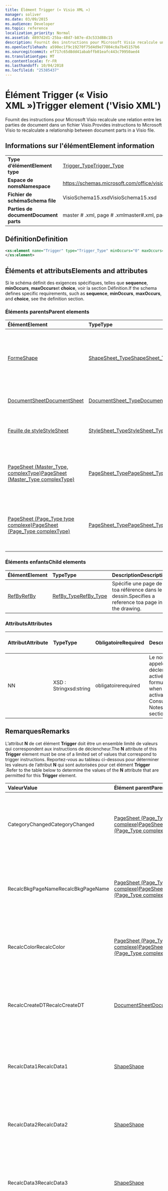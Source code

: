 ```yaml
---
title: Élément Trigger (« Visio XML »)
manager: soliver
ms.date: 03/09/2015
ms.audience: Developer
ms.topic: reference
localization_priority: Normal
ms.assetid: d897d2d1-25ba-48d7-b87e-d3c533d88c15
description: Fournit des instructions pour Microsoft Visio recalcule une relation entre les parties de document dans un fichier Visio.
ms.openlocfilehash: a590ec1f9c19270f75d4d9e77804c0a7b45157b6
ms.sourcegitcommit: ef717c65d8dd41ababffb01eafc443c79950aed4
ms.translationtype: MT
ms.contentlocale: fr-FR
ms.lasthandoff: 10/04/2018
ms.locfileid: "25385437"
---
```

# <a name="trigger-element-visio-xml"></a><span data-ttu-id="fa0bc-103">Élément Trigger (« Visio XML »)</span><span class="sxs-lookup"><span data-stu-id="fa0bc-103">Trigger element ('Visio XML')</span></span>

<span data-ttu-id="fa0bc-104">Fournit des instructions pour Microsoft Visio recalcule une relation entre les parties de document dans un fichier Visio.</span><span class="sxs-lookup"><span data-stu-id="fa0bc-104">Provides instructions to Microsoft Visio to recalculate a relationship between document parts in a Visio file.</span></span>
  
## <a name="element-information"></a><span data-ttu-id="fa0bc-105">Informations sur l'élément</span><span class="sxs-lookup"><span data-stu-id="fa0bc-105">Element information</span></span>

|||
|:-----|:-----|
|<span data-ttu-id="fa0bc-106">**Type d’élément**</span><span class="sxs-lookup"><span data-stu-id="fa0bc-106">**Element type**</span></span> <br/> |[<span data-ttu-id="fa0bc-107">Trigger_Type</span><span class="sxs-lookup"><span data-stu-id="fa0bc-107">Trigger_Type</span></span>](trigger_type-complextypevisio-xml.md) <br/> |
|<span data-ttu-id="fa0bc-108">**Espace de noms**</span><span class="sxs-lookup"><span data-stu-id="fa0bc-108">**Namespace**</span></span> <br/> |https://schemas.microsoft.com/office/visio/2012/main  <br/> |
|<span data-ttu-id="fa0bc-109">**Fichier de schéma**</span><span class="sxs-lookup"><span data-stu-id="fa0bc-109">**Schema file**</span></span> <br/> |<span data-ttu-id="fa0bc-110">VisioSchema15.xsd</span><span class="sxs-lookup"><span data-stu-id="fa0bc-110">VisioSchema15.xsd</span></span>  <br/> |
|<span data-ttu-id="fa0bc-111">**Parties de document**</span><span class="sxs-lookup"><span data-stu-id="fa0bc-111">**Document parts**</span></span> <br/> |<span data-ttu-id="fa0bc-112">master # .xml, page # .xml</span><span class="sxs-lookup"><span data-stu-id="fa0bc-112">master#.xml, page#.xml</span></span>  <br/> |
   
## <a name="definition"></a><span data-ttu-id="fa0bc-113">Définition</span><span class="sxs-lookup"><span data-stu-id="fa0bc-113">Definition</span></span>

```XML
<xs:element name="Trigger" type="Trigger_Type" minOccurs="0" maxOccurs="unbounded" >
</xs:element>
```

## <a name="elements-and-attributes"></a><span data-ttu-id="fa0bc-114">Éléments et attributs</span><span class="sxs-lookup"><span data-stu-id="fa0bc-114">Elements and attributes</span></span>

<span data-ttu-id="fa0bc-115">Si le schéma définit des exigences spécifiques, telles que **sequence**, **minOccurs**, **maxOccurs**et **choice**, voir la section Définition.</span><span class="sxs-lookup"><span data-stu-id="fa0bc-115">If the schema defines specific requirements, such as **sequence**, **minOccurs**, **maxOccurs**, and **choice**, see the definition section.</span></span> 
  
### <a name="parent-elements"></a><span data-ttu-id="fa0bc-116">Éléments parents</span><span class="sxs-lookup"><span data-stu-id="fa0bc-116">Parent elements</span></span>

|<span data-ttu-id="fa0bc-117">**Élément**</span><span class="sxs-lookup"><span data-stu-id="fa0bc-117">**Element**</span></span>|<span data-ttu-id="fa0bc-118">**Type**</span><span class="sxs-lookup"><span data-stu-id="fa0bc-118">**Type**</span></span>|<span data-ttu-id="fa0bc-119">**Description**</span><span class="sxs-lookup"><span data-stu-id="fa0bc-119">**Description**</span></span>|
|:-----|:-----|:-----|
|[<span data-ttu-id="fa0bc-120">Forme</span><span class="sxs-lookup"><span data-stu-id="fa0bc-120">Shape</span></span>](shape-element-shapes_type-complextypevisio-xml.md) <br/> |[<span data-ttu-id="fa0bc-121">ShapeSheet_Type</span><span class="sxs-lookup"><span data-stu-id="fa0bc-121">ShapeSheet_Type</span></span>](shapesheet_type-complextypevisio-xml.md) <br/> |<span data-ttu-id="fa0bc-122">Spécifie les éléments de la cellule qui fournissent des informations pour la définition d’une forme.</span><span class="sxs-lookup"><span data-stu-id="fa0bc-122">Specifies cell elements that provide information for the definition of a shape.</span></span>  <br/> |
|[<span data-ttu-id="fa0bc-123">DocumentSheet</span><span class="sxs-lookup"><span data-stu-id="fa0bc-123">DocumentSheet</span></span>](documentsheet-element-visiodocument_type-complextypevisio-xml.md) <br/> |[<span data-ttu-id="fa0bc-124">DocumentSheet_Type</span><span class="sxs-lookup"><span data-stu-id="fa0bc-124">DocumentSheet_Type</span></span>](documentsheet_type-complextypevisio-xml.md) <br/> |<span data-ttu-id="fa0bc-125">Définit la structure DocumentSheet.</span><span class="sxs-lookup"><span data-stu-id="fa0bc-125">Defines the DocumentSheet structure.</span></span>  <br/> |
|[<span data-ttu-id="fa0bc-126">Feuille de style</span><span class="sxs-lookup"><span data-stu-id="fa0bc-126">StyleSheet</span></span>](stylesheet-element-stylesheets_type-complextypevisio-xml.md) <br/> |[<span data-ttu-id="fa0bc-127">StyleSheet_Type</span><span class="sxs-lookup"><span data-stu-id="fa0bc-127">StyleSheet_Type</span></span>](stylesheets_type-complextypevisio-xml.md) <br/> |<span data-ttu-id="fa0bc-128">Représente un style défini dans un document.</span><span class="sxs-lookup"><span data-stu-id="fa0bc-128">Represents a style defined in a document.</span></span>  <br/> |
|[<span data-ttu-id="fa0bc-129">PageSheet (Master_Type, complexType)</span><span class="sxs-lookup"><span data-stu-id="fa0bc-129">PageSheet (Master_Type complexType)</span></span>](pagesheet-element-master_type-complextypevisio-xml.md) <br/> |[<span data-ttu-id="fa0bc-130">PageSheet_Type</span><span class="sxs-lookup"><span data-stu-id="fa0bc-130">PageSheet_Type</span></span>](pagesheet_type-complextypevisio-xml.md) <br/> |<span data-ttu-id="fa0bc-131">Spécifie les propriétés de la page de dessin associé à la forme de base.</span><span class="sxs-lookup"><span data-stu-id="fa0bc-131">Specifies the properties of the drawing page associated with the master.</span></span>  <br/> |
|[<span data-ttu-id="fa0bc-132">PageSheet (Page_Type type complexe)</span><span class="sxs-lookup"><span data-stu-id="fa0bc-132">PageSheet (Page_Type complexType)</span></span>](pagesheet-element-page_type-complextypevisio-xml.md) <br/> |[<span data-ttu-id="fa0bc-133">PageSheet_Type</span><span class="sxs-lookup"><span data-stu-id="fa0bc-133">PageSheet_Type</span></span>](pagesheet_type-complextypevisio-xml.md) <br/> |<span data-ttu-id="fa0bc-134">Spécifie les propriétés de la page de dessin associé à la page de dessin.</span><span class="sxs-lookup"><span data-stu-id="fa0bc-134">Specifies the properties of the drawing page associated with the drawing page.</span></span>  <br/> |
   
### <a name="child-elements"></a><span data-ttu-id="fa0bc-135">Éléments enfants</span><span class="sxs-lookup"><span data-stu-id="fa0bc-135">Child elements</span></span>

|<span data-ttu-id="fa0bc-136">**Élément**</span><span class="sxs-lookup"><span data-stu-id="fa0bc-136">**Element**</span></span>|<span data-ttu-id="fa0bc-137">**Type**</span><span class="sxs-lookup"><span data-stu-id="fa0bc-137">**Type**</span></span>|<span data-ttu-id="fa0bc-138">**Description**</span><span class="sxs-lookup"><span data-stu-id="fa0bc-138">**Description**</span></span>|
|:-----|:-----|:-----|
|[<span data-ttu-id="fa0bc-139">RefBy</span><span class="sxs-lookup"><span data-stu-id="fa0bc-139">RefBy</span></span>](refby-element-trigger_type-complextypevisio-xml.md) <br/> |[<span data-ttu-id="fa0bc-140">RefBy_Type</span><span class="sxs-lookup"><span data-stu-id="fa0bc-140">RefBy_Type</span></span>](refby_type-complextypevisio-xml.md) <br/> |<span data-ttu-id="fa0bc-141">Spécifie une page de toa référence dans le dessin.</span><span class="sxs-lookup"><span data-stu-id="fa0bc-141">Specifies a reference toa page in the drawing.</span></span>  <br/> |
   
### <a name="attributes"></a><span data-ttu-id="fa0bc-142">Attributs</span><span class="sxs-lookup"><span data-stu-id="fa0bc-142">Attributes</span></span>

|<span data-ttu-id="fa0bc-143">**Attribut**</span><span class="sxs-lookup"><span data-stu-id="fa0bc-143">**Attribute**</span></span>|<span data-ttu-id="fa0bc-144">**Type**</span><span class="sxs-lookup"><span data-stu-id="fa0bc-144">**Type**</span></span>|<span data-ttu-id="fa0bc-145">**Obligatoire**</span><span class="sxs-lookup"><span data-stu-id="fa0bc-145">**Required**</span></span>|<span data-ttu-id="fa0bc-146">**Description**</span><span class="sxs-lookup"><span data-stu-id="fa0bc-146">**Description**</span></span>|<span data-ttu-id="fa0bc-147">**Valeurs possibles**</span><span class="sxs-lookup"><span data-stu-id="fa0bc-147">**Possible values**</span></span>|
|:-----|:-----|:-----|:-----|:-----|
|<span data-ttu-id="fa0bc-148">N</span><span class="sxs-lookup"><span data-stu-id="fa0bc-148">N</span></span>  <br/> |<span data-ttu-id="fa0bc-149">XSD : String</span><span class="sxs-lookup"><span data-stu-id="fa0bc-149">xsd:string</span></span>  <br/> |<span data-ttu-id="fa0bc-150">obligatoire</span><span class="sxs-lookup"><span data-stu-id="fa0bc-150">required</span></span>  <br/> |<span data-ttu-id="fa0bc-151">Le nom de la formule à appeler lorsque le déclencheur est activé.</span><span class="sxs-lookup"><span data-stu-id="fa0bc-151">The name of the formula to be called when the trigger is activated.</span></span>  <br/> <span data-ttu-id="fa0bc-152">Consultez la section Notes.</span><span class="sxs-lookup"><span data-stu-id="fa0bc-152">See the Remarks section.</span></span>  <br/> |<span data-ttu-id="fa0bc-153">Valeurs du type xsd : String.</span><span class="sxs-lookup"><span data-stu-id="fa0bc-153">Values of the xsd:string type.</span></span>  <br/> |
   
## <a name="remarks"></a><span data-ttu-id="fa0bc-154">Remarques</span><span class="sxs-lookup"><span data-stu-id="fa0bc-154">Remarks</span></span>

<span data-ttu-id="fa0bc-155">L’attribut **N** de cet élément **Trigger** doit être un ensemble limité de valeurs qui correspondent aux instructions de déclencheur.</span><span class="sxs-lookup"><span data-stu-id="fa0bc-155">The **N** attribute of this **Trigger** element must be one of a limited set of values that correspond to trigger instructions.</span></span> <span data-ttu-id="fa0bc-156">Reportez-vous au tableau ci-dessous pour déterminer les valeurs de l’attribut **N** qui sont autorisées pour cet élément **Trigger** .</span><span class="sxs-lookup"><span data-stu-id="fa0bc-156">Refer to the table below to determine the values of the **N** attribute that are permitted for this **Trigger** element.</span></span> 
  
|<span data-ttu-id="fa0bc-157">**Valeur**</span><span class="sxs-lookup"><span data-stu-id="fa0bc-157">**Value**</span></span>|<span data-ttu-id="fa0bc-158">**Élément parent**</span><span class="sxs-lookup"><span data-stu-id="fa0bc-158">**Parent element**</span></span>|<span data-ttu-id="fa0bc-159">**Description**</span><span class="sxs-lookup"><span data-stu-id="fa0bc-159">**Description**</span></span>|
|:-----|:-----|:-----|
|<span data-ttu-id="fa0bc-160">CategoryChanged</span><span class="sxs-lookup"><span data-stu-id="fa0bc-160">CategoryChanged</span></span>  <br/> |[<span data-ttu-id="fa0bc-161">PageSheet (Page_Type type complexe)</span><span class="sxs-lookup"><span data-stu-id="fa0bc-161">PageSheet (Page_Type complexType)</span></span>](pagesheet-element-page_type-complextypevisio-xml.md) <br/> |<span data-ttu-id="fa0bc-162">Il existe un déclencheur qui s’affiche sur une forme lorsqu’une référence croisée-composant à l’aide d’une fonction **HASCATEGORIES** .</span><span class="sxs-lookup"><span data-stu-id="fa0bc-162">A trigger that appears on a shape when a cross-part reference using a **HASCATEGORIES** function exists.</span></span>  <br/> |
|<span data-ttu-id="fa0bc-163">RecalcBkgPageName</span><span class="sxs-lookup"><span data-stu-id="fa0bc-163">RecalcBkgPageName</span></span>  <br/> |[<span data-ttu-id="fa0bc-164">PageSheet (Page_Type type complexe)</span><span class="sxs-lookup"><span data-stu-id="fa0bc-164">PageSheet (Page_Type complexType)</span></span>](pagesheet-element-page_type-complextypevisio-xml.md) <br/> |<span data-ttu-id="fa0bc-165">Il existe un déclencheur qui s’affiche sur une page lorsqu’une référence croisée-composant à l’aide d’une **BKGPAGENAME,** fonction</span><span class="sxs-lookup"><span data-stu-id="fa0bc-165">A trigger that appears on a page when a cross-part reference using a **BKGPAGENAME** function exists</span></span>  <br/> |
|<span data-ttu-id="fa0bc-166">RecalcColor</span><span class="sxs-lookup"><span data-stu-id="fa0bc-166">RecalcColor</span></span>  <br/> |[<span data-ttu-id="fa0bc-167">PageSheet (Page_Type type complexe)</span><span class="sxs-lookup"><span data-stu-id="fa0bc-167">PageSheet (Page_Type complexType)</span></span>](pagesheet-element-page_type-complextypevisio-xml.md) <br/> |<span data-ttu-id="fa0bc-168">Un déclencheur qui s’affiche sur une page lorsque la page ou l’un de ses formes utilise une fonction **RGB** .</span><span class="sxs-lookup"><span data-stu-id="fa0bc-168">A trigger that appears on a page whenever the page or any of its contained shapes uses a **RGB** function.</span></span>  <br/> |
|<span data-ttu-id="fa0bc-169">RecalcCreateDT</span><span class="sxs-lookup"><span data-stu-id="fa0bc-169">RecalcCreateDT</span></span>  <br/> |[<span data-ttu-id="fa0bc-170">DocumentSheet</span><span class="sxs-lookup"><span data-stu-id="fa0bc-170">DocumentSheet</span></span>](documentsheet-element-visiodocument_type-complextypevisio-xml.md) <br/> |<span data-ttu-id="fa0bc-171">Un déclencheur qui apparaît dans un document lorsqu’il existe une référence croisée-composant à l’aide d’une **DOCCREATION,** fonction.</span><span class="sxs-lookup"><span data-stu-id="fa0bc-171">A trigger that appears on a document when a cross-part reference using a **DOCCREATION** function exists.</span></span>  <br/> |
|<span data-ttu-id="fa0bc-172">RecalcData1</span><span class="sxs-lookup"><span data-stu-id="fa0bc-172">RecalcData1</span></span>  <br/> |[<span data-ttu-id="fa0bc-173">Shape</span><span class="sxs-lookup"><span data-stu-id="fa0bc-173">Shape</span></span>](shape-element-shapes_type-complextypevisio-xml.md) <br/> |<span data-ttu-id="fa0bc-174">Il existe un déclencheur qui s’affiche sur une forme lorsqu’une référence croisée-composant à l’aide d’une fonction **DATA1** .</span><span class="sxs-lookup"><span data-stu-id="fa0bc-174">A trigger that appears on a shape when a cross-part reference using a **DATA1** function exists.</span></span>  <br/> |
|<span data-ttu-id="fa0bc-175">RecalcData2</span><span class="sxs-lookup"><span data-stu-id="fa0bc-175">RecalcData2</span></span>  <br/> |[<span data-ttu-id="fa0bc-176">Shape</span><span class="sxs-lookup"><span data-stu-id="fa0bc-176">Shape</span></span>](shape-element-shapes_type-complextypevisio-xml.md) <br/> |<span data-ttu-id="fa0bc-177">Il existe un déclencheur qui s’affiche sur une forme lorsqu’une référence croisée-composant à l’aide d’une fonction **DATA2** .</span><span class="sxs-lookup"><span data-stu-id="fa0bc-177">A trigger that appears on a shape when a cross-part reference using a **DATA2** function exists.</span></span>  <br/> |
|<span data-ttu-id="fa0bc-178">RecalcData3</span><span class="sxs-lookup"><span data-stu-id="fa0bc-178">RecalcData3</span></span>  <br/> |[<span data-ttu-id="fa0bc-179">Shape</span><span class="sxs-lookup"><span data-stu-id="fa0bc-179">Shape</span></span>](shape-element-shapes_type-complextypevisio-xml.md) <br/> |<span data-ttu-id="fa0bc-180">Il existe un déclencheur qui s’affiche sur une forme lorsqu’une référence croisée-composant à l’aide d’une fonction **DATA3** .</span><span class="sxs-lookup"><span data-stu-id="fa0bc-180">A trigger that appears on a shape when a cross-part reference using a **DATA3** function exists.</span></span>  <br/> |
|<span data-ttu-id="fa0bc-181">RecalcEditDT</span><span class="sxs-lookup"><span data-stu-id="fa0bc-181">RecalcEditDT</span></span>  <br/> |[<span data-ttu-id="fa0bc-182">DocumentSheet</span><span class="sxs-lookup"><span data-stu-id="fa0bc-182">DocumentSheet</span></span>](documentsheet-element-visiodocument_type-complextypevisio-xml.md) <br/> |<span data-ttu-id="fa0bc-183">Un déclencheur qui apparaît dans un document lorsqu’il existe une référence croisée-composant à l’aide d’une **doclastedit,** fonction.</span><span class="sxs-lookup"><span data-stu-id="fa0bc-183">A trigger that appears on a document when a cross-part reference using a **DOCLASTEDIT** function exists.</span></span>  <br/> |
|<span data-ttu-id="fa0bc-184">RecalcID</span><span class="sxs-lookup"><span data-stu-id="fa0bc-184">RecalcID</span></span>  <br/> |[<span data-ttu-id="fa0bc-185">Shape</span><span class="sxs-lookup"><span data-stu-id="fa0bc-185">Shape</span></span>](shape-element-shapes_type-complextypevisio-xml.md) <br/> |<span data-ttu-id="fa0bc-186">Il existe un déclencheur qui s’affiche sur une forme lorsqu’une référence croisée-partie à l’aide d’une fonction **ID** .</span><span class="sxs-lookup"><span data-stu-id="fa0bc-186">A trigger that appears on a shape when a cross-part reference using a **ID** function exists.</span></span>  <br/> |
|<span data-ttu-id="fa0bc-187">RecalcMasterName</span><span class="sxs-lookup"><span data-stu-id="fa0bc-187">RecalcMasterName</span></span>  <br/> |[<span data-ttu-id="fa0bc-188">Shape</span><span class="sxs-lookup"><span data-stu-id="fa0bc-188">Shape</span></span>](shape-element-shapes_type-complextypevisio-xml.md) <br/> |<span data-ttu-id="fa0bc-189">Il existe un déclencheur qui s’affiche sur une forme lorsqu’une référence croisée-composant à l’aide d’une **MASTERNAME,** fonction.</span><span class="sxs-lookup"><span data-stu-id="fa0bc-189">A trigger that appears on a shape when a cross-part reference using a **MASTERNAME** function exists.</span></span>  <br/> |
|<span data-ttu-id="fa0bc-190">RecalcName</span><span class="sxs-lookup"><span data-stu-id="fa0bc-190">RecalcName</span></span>  <br/> |[<span data-ttu-id="fa0bc-191">Shape</span><span class="sxs-lookup"><span data-stu-id="fa0bc-191">Shape</span></span>](shape-element-shapes_type-complextypevisio-xml.md) <br/> |<span data-ttu-id="fa0bc-192">Il existe un déclencheur qui s’affiche sur une forme lorsqu’une référence croisée-composant à l’aide d’une **nom** de fonction.</span><span class="sxs-lookup"><span data-stu-id="fa0bc-192">A trigger that appears on a shape when a cross-part reference using a **NAME** function exists.</span></span>  <br/> |
|<span data-ttu-id="fa0bc-193">RecalcNowAndRand</span><span class="sxs-lookup"><span data-stu-id="fa0bc-193">RecalcNowAndRand</span></span>  <br/> |[<span data-ttu-id="fa0bc-194">PageSheet (Page_Type type complexe)</span><span class="sxs-lookup"><span data-stu-id="fa0bc-194">PageSheet (Page_Type complexType)</span></span>](pagesheet-element-page_type-complextypevisio-xml.md) <br/> |<span data-ttu-id="fa0bc-195">Un déclencheur qui s’affiche sur une page si la page ou une de ses formes contenant ont une **maintenant** ou une fonction **RAND** .</span><span class="sxs-lookup"><span data-stu-id="fa0bc-195">A trigger that appears on a page if either the page or any of its containing shapes have a **NOW** or a **RAND** function.</span></span>  <br/> |
|<span data-ttu-id="fa0bc-196">RecalcPageCount</span><span class="sxs-lookup"><span data-stu-id="fa0bc-196">RecalcPageCount</span></span>  <br/> |[<span data-ttu-id="fa0bc-197">DocumentSheet</span><span class="sxs-lookup"><span data-stu-id="fa0bc-197">DocumentSheet</span></span>](documentsheet-element-visiodocument_type-complextypevisio-xml.md) <br/> |<span data-ttu-id="fa0bc-198">Un déclencheur qui apparaît dans un document lorsqu’il existe une référence croisée-composant à l’aide d’une fonction **PAGECOUNT** .</span><span class="sxs-lookup"><span data-stu-id="fa0bc-198">A trigger that appears on a document when a cross-part reference using a **PAGECOUNT** function exists.</span></span>  <br/> |
|<span data-ttu-id="fa0bc-199">RecalcPageName</span><span class="sxs-lookup"><span data-stu-id="fa0bc-199">RecalcPageName</span></span>  <br/> |[<span data-ttu-id="fa0bc-200">PageSheet (Page_Type type complexe)</span><span class="sxs-lookup"><span data-stu-id="fa0bc-200">PageSheet (Page_Type complexType)</span></span>](pagesheet-element-page_type-complextypevisio-xml.md) <br/> [<span data-ttu-id="fa0bc-201">Shape</span><span class="sxs-lookup"><span data-stu-id="fa0bc-201">Shape</span></span>](shape-element-shapes_type-complextypevisio-xml.md) <br/> |<span data-ttu-id="fa0bc-202">Il existe un déclencheur qui s’affiche sur une forme lorsqu’une référence croisée-composant à l’aide d’une fonction **PAGENAME** .</span><span class="sxs-lookup"><span data-stu-id="fa0bc-202">A trigger that appears on a shape when a cross-part reference using a **PAGENAME** function exists.</span></span>  <br/> |
|<span data-ttu-id="fa0bc-203">RecalcPageNum</span><span class="sxs-lookup"><span data-stu-id="fa0bc-203">RecalcPageNum</span></span>  <br/> |[<span data-ttu-id="fa0bc-204">PageSheet (Page_Type type complexe)</span><span class="sxs-lookup"><span data-stu-id="fa0bc-204">PageSheet (Page_Type complexType)</span></span>](pagesheet-element-page_type-complextypevisio-xml.md) <br/> |<span data-ttu-id="fa0bc-205">Il existe un déclencheur qui s’affiche sur une page lorsqu’une référence croisée-composant à l’aide d’une fonction **PAGENUMBER** .</span><span class="sxs-lookup"><span data-stu-id="fa0bc-205">A trigger that appears on a page when a cross-part reference using a **PAGENUMBER** function exists.</span></span>  <br/> |
|<span data-ttu-id="fa0bc-206">RecalcPath</span><span class="sxs-lookup"><span data-stu-id="fa0bc-206">RecalcPath</span></span>  <br/> |[<span data-ttu-id="fa0bc-207">DocumentSheet</span><span class="sxs-lookup"><span data-stu-id="fa0bc-207">DocumentSheet</span></span>](documentsheet-element-visiodocument_type-complextypevisio-xml.md) <br/> |<span data-ttu-id="fa0bc-208">Il existe un déclencheur qui s’affiche sur une forme lorsqu’une référence croisée-composant à l’aide d’une fonction **POINTALONGPATH**, **PATHLENGTH**ou **PATHSEGMENT** .</span><span class="sxs-lookup"><span data-stu-id="fa0bc-208">A trigger that appears on a shape when a cross-part reference using a **POINTALONGPATH**, **PATHLENGTH**, or **PATHSEGMENT** function exists.</span></span>  <br/> |
|<span data-ttu-id="fa0bc-209">RecalcPrintDT</span><span class="sxs-lookup"><span data-stu-id="fa0bc-209">RecalcPrintDT</span></span>  <br/> |[<span data-ttu-id="fa0bc-210">DocumentSheet</span><span class="sxs-lookup"><span data-stu-id="fa0bc-210">DocumentSheet</span></span>](documentsheet-element-visiodocument_type-complextypevisio-xml.md) <br/> |<span data-ttu-id="fa0bc-211">Un déclencheur qui apparaît dans un document lorsqu’il existe une référence croisée-composant à l’aide d’une **DOCLASTPRINT,** fonction.</span><span class="sxs-lookup"><span data-stu-id="fa0bc-211">A trigger that appears on a document when a cross-part reference using a **DOCLASTPRINT** function exists.</span></span>  <br/> |
|<span data-ttu-id="fa0bc-212">RecalcSaveDT</span><span class="sxs-lookup"><span data-stu-id="fa0bc-212">RecalcSaveDT</span></span>  <br/> |[<span data-ttu-id="fa0bc-213">DocumentSheet</span><span class="sxs-lookup"><span data-stu-id="fa0bc-213">DocumentSheet</span></span>](documentsheet-element-visiodocument_type-complextypevisio-xml.md) <br/> |<span data-ttu-id="fa0bc-214">Un déclencheur qui apparaît dans un document lorsqu’il existe une référence croisée-composant à l’aide d’une **DOCLASTSAVE,** fonction.</span><span class="sxs-lookup"><span data-stu-id="fa0bc-214">A trigger that appears on a document when a cross-part reference using a **DOCLASTSAVE** function exists.</span></span>  <br/> |
|<span data-ttu-id="fa0bc-215">RecalcSummary</span><span class="sxs-lookup"><span data-stu-id="fa0bc-215">RecalcSummary</span></span>  <br/> |[<span data-ttu-id="fa0bc-216">DocumentSheet</span><span class="sxs-lookup"><span data-stu-id="fa0bc-216">DocumentSheet</span></span>](documentsheet-element-visiodocument_type-complextypevisio-xml.md) <br/> |<span data-ttu-id="fa0bc-217">Il existe un déclencheur qui s’affiche dans un document lorsqu’une référence croisée-composant à l’aide d’une fonction de la **catégorie**, **auteur**, **DESCRIPTION**, **mots clés**, **sujet**ou le **titre** .</span><span class="sxs-lookup"><span data-stu-id="fa0bc-217">A trigger that appears on a document when a cross-part reference using a **CATEGORY**, **CREATOR**, **DESCRIPTION**, **KEYWORDS**, **SUBJECT**, or **TITLE** function exists.</span></span>  <br/> |
|<span data-ttu-id="fa0bc-218">RecalcType</span><span class="sxs-lookup"><span data-stu-id="fa0bc-218">RecalcType</span></span>  <br/> |[<span data-ttu-id="fa0bc-219">Shape</span><span class="sxs-lookup"><span data-stu-id="fa0bc-219">Shape</span></span>](shape-element-shapes_type-complextypevisio-xml.md) <br/> |<span data-ttu-id="fa0bc-220">Il existe un déclencheur qui s’affiche sur une forme lorsqu’une référence croisée-composant à l’aide d’une fonction de **TYPE** .</span><span class="sxs-lookup"><span data-stu-id="fa0bc-220">A trigger that appears on a shape when a cross-part reference using a **TYPE** function exists.</span></span>  <br/> |
|<span data-ttu-id="fa0bc-221">RelChanged</span><span class="sxs-lookup"><span data-stu-id="fa0bc-221">RelChanged</span></span>  <br/> |[<span data-ttu-id="fa0bc-222">Shape</span><span class="sxs-lookup"><span data-stu-id="fa0bc-222">Shape</span></span>](shape-element-shapes_type-complextypevisio-xml.md) <br/> |<span data-ttu-id="fa0bc-223">Il existe un déclencheur qui s’affiche sur une forme lorsqu’une référence croisée-composant à l’aide d’une fonction **CONTAINERMEMBERCOUNT** .</span><span class="sxs-lookup"><span data-stu-id="fa0bc-223">A trigger that appears on a shape when a cross-part reference using a **CONTAINERMEMBERCOUNT** function exists.</span></span>  <br/> |
|<span data-ttu-id="fa0bc-224">ZOrderChanged</span><span class="sxs-lookup"><span data-stu-id="fa0bc-224">ZOrderChanged</span></span>  <br/> |[<span data-ttu-id="fa0bc-225">PageSheet (Page_Type type complexe)</span><span class="sxs-lookup"><span data-stu-id="fa0bc-225">PageSheet (Page_Type complexType)</span></span>](pagesheet-element-page_type-complextypevisio-xml.md) <br/> |<span data-ttu-id="fa0bc-226">Il existe un déclencheur qui s’affiche sur une page lorsqu’une référence croisée-composant à l’aide d’une fonction **CONTAINERSHEETREF** .</span><span class="sxs-lookup"><span data-stu-id="fa0bc-226">A trigger that appears on a page when a cross-part reference using a **CONTAINERSHEETREF** function exists.</span></span>  <br/> |
|<span data-ttu-id="fa0bc-227">Path</span><span class="sxs-lookup"><span data-stu-id="fa0bc-227">Path</span></span>  <br/> |[<span data-ttu-id="fa0bc-228">Shape</span><span class="sxs-lookup"><span data-stu-id="fa0bc-228">Shape</span></span>](shape-element-shapes_type-complextypevisio-xml.md) <br/> |<span data-ttu-id="fa0bc-229">Il existe un déclencheur qui s’affiche sur une page lorsqu’une référence croisée-composant à l’aide d’une fonction **POINTALONGPATH**, **PATHLENGTH**ou **PATHSEGMENT** .</span><span class="sxs-lookup"><span data-stu-id="fa0bc-229">A trigger that appears on a page when a cross-part reference using a **POINTALONGPATH**, **PATHLENGTH**, or **PATHSEGMENT** function exists.</span></span>  <br/> |
   

